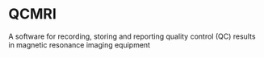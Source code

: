 # QCMRI
A software for recording, storing and reporting quality control (QC) results in magnetic resonance imaging equipment
